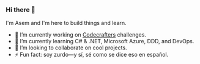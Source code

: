 ### Hi there 👋
I'm Asem and I'm here to build things and learn.
- 🔭 I’m currently working on [Codecrafters](https://codecrafters.io/) challenges.
- 🌱 I’m currently learning C# & .NET, Microsoft Azure, DDD, and DevOps.
- 👯 I’m looking to collaborate on cool projects.
- ⚡ Fun fact: soy zurdo—y sí, sé como se dice eso en español.
